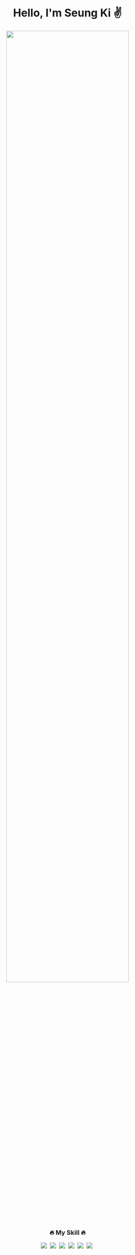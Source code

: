 
<div align=center>
 <h1>Hello, I'm Seung Ki ✌️</h1>
</div>
<p align="center">
<img src="https://user-images.githubusercontent.com/130020647/261239375-99eec636-6afe-478e-9c03-0228f5453231.jpg" width="80%" >

</p>

 <h3 align=center> 🔥 My Skill 🔥</h3>
<div align=center>
  <img src="https://img.shields.io/badge/Java-3766AB?style=flat-square&logo=java&logoColor=white"/></a>&nbsp 
  <img src="https://img.shields.io/badge/Spring-6DB33F?style=flat-square&logo=Spring&logoColor=white"/></a>&nbsp
  <img src="https://img.shields.io/badge/Javascript-F7DF1E?style=flat-square&logo=javascript&logoColor=white"/></a>&nbsp 
  <img src="https://img.shields.io/badge/jquery-0769AD?style=flat-square&logo=jquery&logoColor=white"/></a>&nbsp 
  <img src="https://img.shields.io/badge/HTML5-E34F26?style=flat-square&logo=HTML5&logoColor=white"/></a>&nbsp 
  <img src="https://img.shields.io/badge/CSS3-1572B6?style=flat-square&logo=CSS3&logoColor=white"/></a>&nbsp 
</div>
<!--
**Seungkizz/Seungkizz** is a ✨ _special_ ✨ repository because its `README.md` (this file) appears on your GitHub profile.

Here are some ideas to get you started:

- 🔭 I’m currently working on ...
- 🌱 I’m currently learning ...
- 👯 I’m looking to collaborate on ...
- 🤔 I’m looking for help with ...
- 💬 Ask me about ...
- 📫 How to reach me: ...
- 😄 Pronouns: ...
- ⚡ Fun fact: ...
-->
